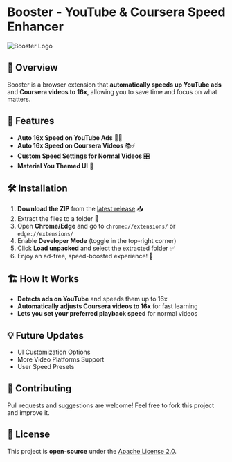 # Booster - YouTube & Coursera Speed Enhancer

![Booster Logo](icon192.png)

## 🚀 Overview
Booster is a browser extension that **automatically speeds up YouTube ads** and **Coursera videos to 16x**, allowing you to save time and focus on what matters.

## 🎯 Features
- **Auto 16x Speed on YouTube Ads** 🎥🚀
- **Auto 16x Speed on Coursera Videos** 📚⚡
- **Custom Speed Settings for Normal Videos** 🎛️
- **Material You Themed UI** 🎨

## 🛠️ Installation
1. **Download the ZIP** from the [latest release](#) 📥
2. Extract the files to a folder 📂
3. Open **Chrome/Edge** and go to `chrome://extensions/` or `edge://extensions/`
4. Enable **Developer Mode** (toggle in the top-right corner)
5. Click **Load unpacked** and select the extracted folder ✅
6. Enjoy an ad-free, speed-boosted experience! 🚀

## 🏗️ How It Works
- **Detects ads on YouTube** and speeds them up to 16x
- **Automatically adjusts Coursera videos to 16x** for fast learning
- **Lets you set your preferred playback speed** for normal videos

## 💡 Future Updates
- UI Customization Options
- More Video Platforms Support
- User Speed Presets

## 🤝 Contributing
Pull requests and suggestions are welcome! Feel free to fork this project and improve it.

## 📜 License
This project is **open-source** under the [Apache License 2.0](LICENSE).

